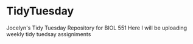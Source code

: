# TidyTuesday
Jocelyn's Tidy Tuesday Repository for BIOL 551
Here I will be uploading weekly tidy tuedsay assigniments
